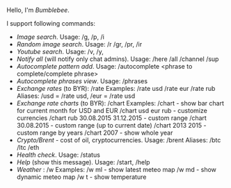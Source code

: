 Hello, I'm *Bumblebee*.

I support following commands:
 - *Image search*. Usage: /g, /p, /i <search criteria>
 - *Random image search*. Usage: /r /gr, /pr, /ir <search criteria>
 - *Youtube search*. Usage: /v, /y, <search criteria>
 - *Notify all* (will notify only chat admins). Usage: /here /all /channel /sup
 - *Autocomplete pattern add*. Usage: /autocomplete <phrase to complete/complete phrase>
 - *Autocomplete phrases view*. Usage: /phrases
 - *Exchange rates* (to BYR): /rate <currency>
   Examples:
     /rate usd
     /rate eur
     /rate rub
   Aliases: /usd = /rate usd, /eur = /rate usd
 - *Exchange rate charts* (to BYR): /chart <currencies> <from> <to>
   Examples:
     /chart - show bar chart for current month for USD and EUR
     /chart usd eur rub - customize currencies
     /chart rub 30.08.2015 31.12.2015 - custom range
     /chart 30.08.2015 - custom range (up to current date)
     /chart 2013 2015 - custom range by years
     /chart 2007 - show whole year
 - *Crypto/Brent* - cost of oil, cryptocurrencies. Usage: /brent
   Aliases: /btc /ltc /eth
 - *Health check*. Usage: /status
 - *Help* (show this message). Usage: /start, /help
 - *Weather* : /w <something you want to know>
   Examples:
     /w ml - show latest meteo map
     /w md - show dynamic meteo map
     /w t - show temperature
